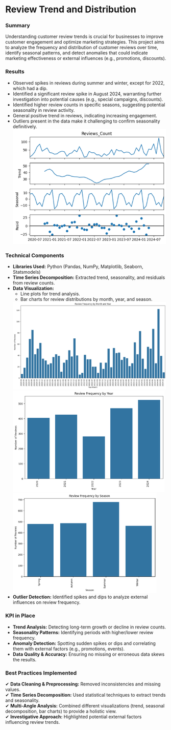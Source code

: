 # Review Trend and Distribution

### Summary 
Understanding customer review trends is crucial for businesses to improve customer engagement and optimize marketing strategies. This project aims to analyze the frequency and distribution of customer reviews over time, identify seasonal patterns, and detect anomalies that could indicate marketing effectiveness or external influences (e.g., promotions, discounts).

### Results
- Observed spikes in reviews during summer and winter, except for 2022, which had a dip.
- Identified a significant review spike in August 2024, warranting further investigation into potential causes (e.g., special campaigns, discounts).
- Identified higher review counts in specific seasons, suggesting potential seasonality in review activity.
- General positive trend in reviews, indicating increasing engagement.
- Outliers present in the data make it challenging to confirm seasonality definitively.
![](img/summary.png)

### Technical Components 
- **Libraries Used:** Python (Pandas, NumPy, Matplotlib, Seaborn, Statsmodels) <br />
- **Time Series Decomposition:** Extracted trend, seasonality, and residuals from review counts. <br />
- **Data Visualization:**
    - Line plots for trend analysis.
    - Bar charts for review distributions by month, year, and season. <br />
    <img src="img/distributionYearMonth.png" width="500">
    <img src="img/distributionYear.png" width="475">
    <img src="img/distributionSeason.png" width="450">
- **Outlier Detection:** Identified spikes and dips to analyze external influences on review frequency.

### KPI in Place
- **Trend Analysis:** Detecting long-term growth or decline in review counts.<br />
- **Seasonality Patterns:** Identifying periods with higher/lower review frequency.<br />
- **Anomaly Detection:** Spotting sudden spikes or dips and correlating them with external factors (e.g., promotions, events).<br />
- **Data Quality & Accuracy:** Ensuring no missing or erroneous data skews the results.

### Best Practices Implemented
✔ **Data Cleaning & Preprocessing:** Removed inconsistencies and missing values.<br />
✔ **Time Series Decomposition:** Used statistical techniques to extract trends and seasonality.<br />
✔ **Multi-Angle Analysis:** Combined different visualizations (trend, seasonal decomposition, bar charts) to provide a holistic view.<br />
✔ **Investigative Approach:** Highlighted potential external factors influencing review trends.



